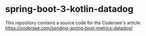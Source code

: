 # spring-boot-3-kotlin-datadog
This repository contains a source code for the Codersee's article: https://codersee.com/sending-spring-boot-metrics-datadog/
